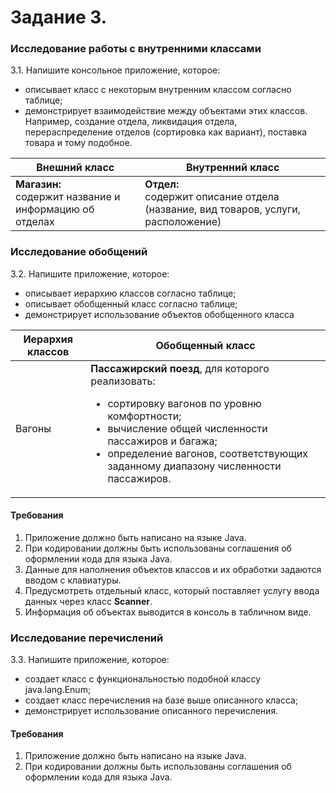 # Задание 3. 
### Исследование работы с внутренними классами
3.1. Напишите консольное приложение, которое:
- описывает класс с некоторым внутренним классом согласно таблице;
- демонстрирует взаимодействие между объектами этих классов.
Например, создание отдела, ликвидация отдела, перераспределение
отделов (сортировка как вариант), поставка товара и тому подобное.

| Внешний класс | Внутренний класс |
| ------------- | ------------- |
| **Магазин:**<br>содержит название и информацию об отделах | **Отдел:**<br>содержит описание отдела (название, вид товаров, услуги, расположение) |

### Исследование обобщений
3.2. Напишите приложение, которое:
- описывает иерархию классов согласно таблице;
- описывает обобщенный класс согласно таблице;
- демонстрирует использование объектов обобщенного класса

| Иерархия классов  | Обобщенный класс |
| ------------- | ------------- |
| Вагоны  | **Пассажирский поезд**, для которого реализовать: <ul><li>сортировку вагонов по уровню комфортности;</li><li>вычисление общей численности пассажиров и багажа;</li><li>определение вагонов, соответствующих заданному диапазону численности пассажиров.</li></ul> |

#### Требования
1. Приложение должно быть написано на языке Java.
2. При кодировании должны быть использованы соглашения об
оформлении кода для языка Java.
3. Данные для наполнения объектов классов и их обработки задаются
вводом с клавиатуры.
4. Предусмотреть отдельный класс, который поставляет услугу ввода
данных через класс **Scanner**.
5. Информация об объектах выводится в консоль в табличном виде.

### Исследование перечислений
3.3. Напишите приложение, которое:
- создает класс с функциональностью подобной классу java.lang.Enum;
- создает класс перечисления на базе выше описанного класса;
- демонстрирует использование описанного перечисления.

#### Требования
1. Приложение должно быть написано на языке Java.
2. При кодировании должны быть использованы соглашения об
оформлении кода для языка Java.
